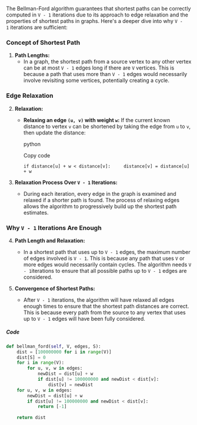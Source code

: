 The Bellman-Ford algorithm guarantees that shortest paths can be correctly computed in `V - 1` iterations due to its approach to edge relaxation and the properties of shortest paths in graphs. Here's a deeper dive into why `V - 1` iterations are sufficient:

### Concept of Shortest Path

1. **Path Lengths:**
    - In a graph, the shortest path from a source vertex to any other vertex can be at most `V - 1` edges long if there are `V` vertices. This is because a path that uses more than `V - 1` edges would necessarily involve revisiting some vertices, potentially creating a cycle.

### Edge Relaxation

2. **Relaxation:**
    
    - **Relaxing an edge `(u, v)` with weight `w`:** If the current known distance to vertex `v` can be shortened by taking the edge from `u` to `v`, then update the distance:
        
        python
        
        Copy code
        
        `if distance[u] + w < distance[v]:     distance[v] = distance[u] + w`
        
3. **Relaxation Process Over `V - 1` Iterations:**
    
    - During each iteration, every edge in the graph is examined and relaxed if a shorter path is found. The process of relaxing edges allows the algorithm to progressively build up the shortest path estimates.

### Why `V - 1` Iterations Are Enough

4. **Path Length and Relaxation:**
    
    - In a shortest path that uses up to `V - 1` edges, the maximum number of edges involved is `V - 1`. This is because any path that uses `V` or more edges would necessarily contain cycles. The algorithm needs `V - 1`iterations to ensure that all possible paths up to `V - 1` edges are considered.
    
1. **Convergence of Shortest Paths:**
    
    - After `V - 1` iterations, the algorithm will have relaxed all edges enough times to ensure that the shortest path distances are correct. This is because every path from the source to any vertex that uses up to `V - 1` edges will have been fully considered.

##### Code
```python
def bellman_ford(self, V, edges, S):
    dist = [100000000 for i in range(V)]
    dist[S] = 0
    for i in range(V):
        for u, v, w in edges:
            newDist = dist[u] + w
            if dist[u] != 100000000 and newDist < dist[v]:
                dist[v] = newDist
    for u, v, w in edges:
        newDist = dist[u] + w
        if dist[u] != 100000000 and newDist < dist[v]:
            return [-1]
                
    return dist
```